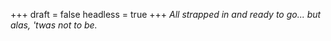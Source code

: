 
+++
draft = false
headless = true
+++
_All strapped in and ready to go... but alas, 'twas not to be._
